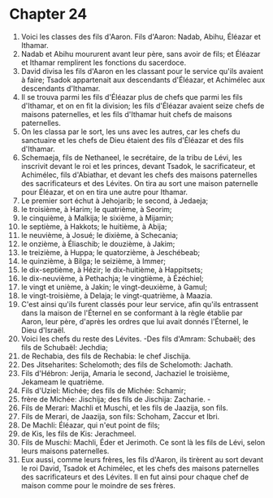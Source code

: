 # Chapter 24

1. Voici les classes des fils d'Aaron. Fils d'Aaron: Nadab, Abihu, Éléazar et Ithamar.
2. Nadab et Abihu moururent avant leur père, sans avoir de fils; et Éléazar et Ithamar remplirent les fonctions du sacerdoce.
3. David divisa les fils d'Aaron en les classant pour le service qu'ils avaient à faire; Tsadok appartenait aux descendants d'Éléazar, et Achimélec aux descendants d'Ithamar.
4. Il se trouva parmi les fils d'Éléazar plus de chefs que parmi les fils d'Ithamar, et on en fit la division; les fils d'Éléazar avaient seize chefs de maisons paternelles, et les fils d'Ithamar huit chefs de maisons paternelles.
5. On les classa par le sort, les uns avec les autres, car les chefs du sanctuaire et les chefs de Dieu étaient des fils d'Éléazar et des fils d'Ithamar.
6. Schemaeja, fils de Nethaneel, le secrétaire, de la tribu de Lévi, les inscrivit devant le roi et les princes, devant Tsadok, le sacrificateur, et Achimélec, fils d'Abiathar, et devant les chefs des maisons paternelles des sacrificateurs et des Lévites. On tira au sort une maison paternelle pour Éléazar, et on en tira une autre pour Ithamar.
7. Le premier sort échut à Jehojarib; le second, à Jedaeja;
8. le troisième, à Harim; le quatrième, à Seorim;
9. le cinquième, à Malkija; le sixième, à Mijamin;
10. le septième, à Hakkots; le huitième, à Abija;
11. le neuvième, à Josué; le dixième, à Schecania;
12. le onzième, à Éliaschib; le douzième, à Jakim;
13. le treizième, à Huppa; le quatorzième, à Jeschébeab;
14. le quinzième, à Bilga; le seizième, à Immer;
15. le dix-septième, à Hézir; le dix-huitième, à Happitsets;
16. le dix-neuvième, à Pethachja; le vingtième, à Ézéchiel;
17. le vingt et unième, à Jakin; le vingt-deuxième, à Gamul;
18. le vingt-troisième, à Delaja; le vingt-quatrième, à Maazia.
19. C'est ainsi qu'ils furent classés pour leur service, afin qu'ils entrassent dans la maison de l'Éternel en se conformant à la règle établie par Aaron, leur père, d'après les ordres que lui avait donnés l'Éternel, le Dieu d'Israël.
20. Voici les chefs du reste des Lévites. -Des fils d'Amram: Schubaël; des fils de Schubaël: Jechdia;
21. de Rechabia, des fils de Rechabia: le chef Jischija.
22. Des Jitseharites: Schelomoth; des fils de Schelomoth: Jachath.
23. Fils d'Hébron: Jerija, Amaria le second, Jachaziel le troisième, Jekameam le quatrième.
24. Fils d'Uziel: Michée; des fils de Michée: Schamir;
25. frère de Michée: Jischija; des fils de Jischija: Zacharie. -
26. Fils de Merari: Machli et Muschi, et les fils de Jaazija, son fils.
27. Fils de Merari, de Jaazija, son fils: Schoham, Zaccur et Ibri.
28. De Machli: Éléazar, qui n'eut point de fils;
29. de Kis, les fils de Kis: Jerachmeel.
30. Fils de Muschi: Machli, Éder et Jerimoth. Ce sont là les fils de Lévi, selon leurs maisons paternelles.
31. Eux aussi, comme leurs frères, les fils d'Aaron, ils tirèrent au sort devant le roi David, Tsadok et Achimélec, et les chefs des maisons paternelles des sacrificateurs et des Lévites. Il en fut ainsi pour chaque chef de maison comme pour le moindre de ses frères.

